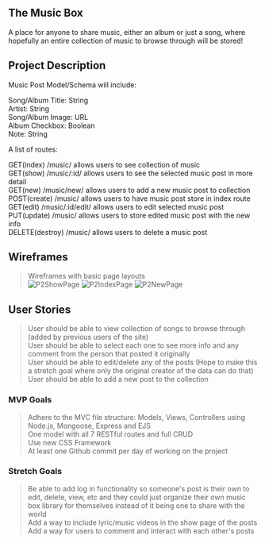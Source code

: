 ## The Music Box
A place for anyone to share music, either an album or just a song, where hopefully an entire collection of music to browse through will be stored!<br />

## Project Description
Music Post Model/Schema will include: <br />

Song/Album Title: String <br />
Artist: String <br />
Song/Album Image: URL <br />
Album Checkbox: Boolean <br />
Note: String <br />

A list of routes: <br />

GET(index) /music/ allows users to see collection of music<br />
GET(show) /music/:id/ allows users to see the selected music post in more detail<br />
GET(new) /music/new/ allows users to add a new music post to collection<br />
POST(create) /music/ allows users to have music post store in index route<br />
GET(edit) /music/:id/edit/ allows users to edit selected music post<br />
PUT(update) /music/ allows users to store edited music post with the new info<br />
DELETE(destroy) /music/ allows users to delete a music post<br />

## Wireframes
> Wireframes with basic page layouts<br />
> ![P2ShowPage](https://user-images.githubusercontent.com/104875707/185763245-a5cafc9f-50ea-4e60-abe8-b5af48bebada.jpg)
> ![P2IndexPage](https://user-images.githubusercontent.com/104875707/185763248-0692a515-197a-41d2-a33e-0d2ae1acc66c.jpg)
> ![P2NewPage](https://user-images.githubusercontent.com/104875707/185763252-d5d39fc2-6073-4cea-bcab-eb66d84682aa.jpg)




## User Stories
> User should be able to view collection of songs to browse through (added by previous users of the site)<br />
> User should be able to select each one to see more info and any comment from the person that posted it originally<br />
> User should be able to edit/delete any of the posts (Hope to make this a stretch goal where only the original creator of the data can do that)<br />
> User should be able to add a new post to the collection<br />

### MVP Goals
> Adhere to the MVC file structure: Models, Views, Controllers using Node.js, Mongoose, Express and EJS<br />
> One model with all 7 RESTful routes and full CRUD<br />
> Use new CSS Framework<br />
> At least one Github commit per day of working on the project<br />


### Stretch Goals
> Be able to add log in functionality so someone's post is their own to edit, delete, view, etc and they could just organize their own music box library for themselves instead of it being one to share with the world<br />
> Add a way to include lyric/music videos in the show page of the posts<br />
> Add a way for users to comment and interact with each other's posts<br />
